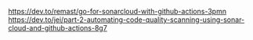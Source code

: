 https://dev.to/remast/go-for-sonarcloud-with-github-actions-3pmn
https://dev.to/jei/part-2-automating-code-quality-scanning-using-sonar-cloud-and-github-actions-8g7